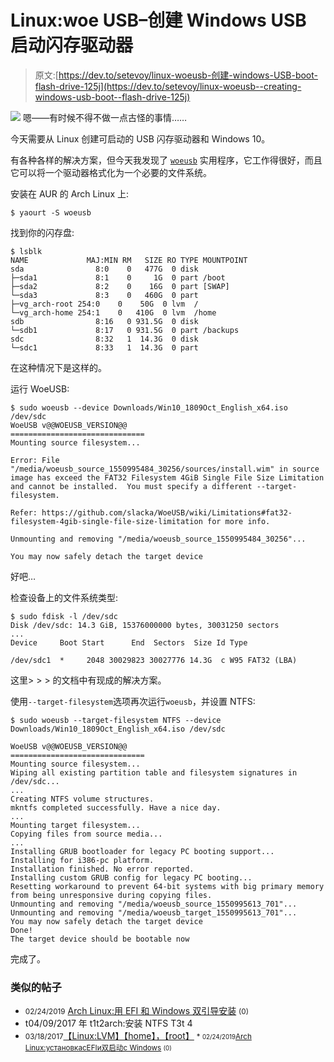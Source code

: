 # Linux:woe USB–创建 Windows USB 启动闪存驱动器

> 原文:[https://dev.to/setevoy/linux-woeusb-创建-windows-USB-boot-flash-drive-125j](https://dev.to/setevoy/linux-woeusb--creating-windows-usb-boot--flash-drive-125j)

[![](../Images/68333939c95a5939a0f84006f4da18c9.png)](https://res.cloudinary.com/practicaldev/image/fetch/s--8fVOoVHf--/c_limit%2Cf_auto%2Cfl_progressive%2Cq_auto%2Cw_880/https://rtfm.co.ua/wp-content/uploads/2011/08/linux-logo.png) 嗯——有时候不得不做一点古怪的事情……

今天需要从 Linux 创建可启动的 USB 闪存驱动器和 Windows 10。

有各种各样的解决方案，但今天我发现了 [`woeusb`](https://github.com/slacka/WoeUSB) 实用程序，它工作得很好，而且它可以将一个驱动器格式化为一个必要的文件系统。

安装在 AUR 的 Arch Linux 上:

```
$ yaourt -S woeusb 
```

找到你的闪存盘:

```
$ lsblk
NAME             MAJ:MIN RM   SIZE RO TYPE MOUNTPOINT
sda                8:0    0   477G  0 disk
├─sda1             8:1    0     1G  0 part /boot
├─sda2             8:2    0    16G  0 part [SWAP]
└─sda3             8:3    0   460G  0 part
├─vg_arch-root 254:0    0    50G  0 lvm  /
└─vg_arch-home 254:1    0   410G  0 lvm  /home
sdb                8:16   0 931.5G  0 disk
└─sdb1             8:17   0 931.5G  0 part /backups
sdc                8:32   1  14.3G  0 disk
└─sdc1             8:33   1  14.3G  0 part 
```

在这种情况下是这样的。

运行 WoeUSB:

```
$ sudo woeusb --device Downloads/Win10_1809Oct_English_x64.iso /dev/sdc
WoeUSB v@@WOEUSB_VERSION@@
==============================
Mounting source filesystem...

Error: File "/media/woeusb_source_1550995484_30256/sources/install.wim" in source image has exceed the FAT32 Filesystem 4GiB Single File Size Limitation and cannot be installed.  You must specify a different --target-filesystem.

Refer: https://github.com/slacka/WoeUSB/wiki/Limitations#fat32-filesystem-4gib-single-file-size-limitation for more info.

Unmounting and removing "/media/woeusb_source_1550995484_30256"...

You may now safely detach the target device 
```

好吧…

检查设备上的文件系统类型:

```
$ sudo fdisk -l /dev/sdc
Disk /dev/sdc: 14.3 GiB, 15376000000 bytes, 30031250 sectors
...
Device     Boot Start      End  Sectors  Size Id Type

/dev/sdc1  *     2048 30029823 30027776 14.3G  c W95 FAT32 (LBA) 
```

这里> > > 的文档中有现成的解决方案。

使用`--target-filesystem`选项再次运行`woeusb`，并设置 NTFS:

```
$ sudo woeusb --target-filesystem NTFS --device Downloads/Win10_1809Oct_English_x64.iso /dev/sdc

WoeUSB v@@WOEUSB_VERSION@@
==============================
Mounting source filesystem...
Wiping all existing partition table and filesystem signatures in /dev/sdc...
...
Creating NTFS volume structures.
mkntfs completed successfully. Have a nice day.
...
Mounting target filesystem...
Copying files from source media...
...
Installing GRUB bootloader for legacy PC booting support...
Installing for i386-pc platform.
Installation finished. No error reported.
Installing custom GRUB config for legacy PC booting...
Resetting workaround to prevent 64-bit systems with big primary memory from being unresponsive during copying files.
Unmounting and removing "/media/woeusb_source_1550995613_701"...
Unmounting and removing "/media/woeusb_target_1550995613_701"...
You may now safely detach the target device
Done!
The target device should be bootable now 
```

完成了。

### [](#similar-posts)类似的帖子

*   <small>02/24/2019</small> [Arch Linux:用 EFI 和 Windows 双引导安装](https://dev.to/setevoy/arch-linux-installing-with-efi-and-windows-dual-boot-1eoh) <small>(0)</small>
*   t04/09/2017 年 t1t2arch:安装 NTFS T3t 4
*   <small>03/18/2017</small>[【Linux:LVM】【home】，【root】](https://rtfm.co.ua/linux-lvm-umenshit-home-uvelichit-root/)<small></small>
<small>*   <small>02/24/2019</small>[Arch Linux:установкасEFIи双启动с Windows](https://rtfm.co.ua/arch-linux-ustanovka-s-efi-i-dual-boot-s-windows/) <small>(0)</small></small>

<small></small>